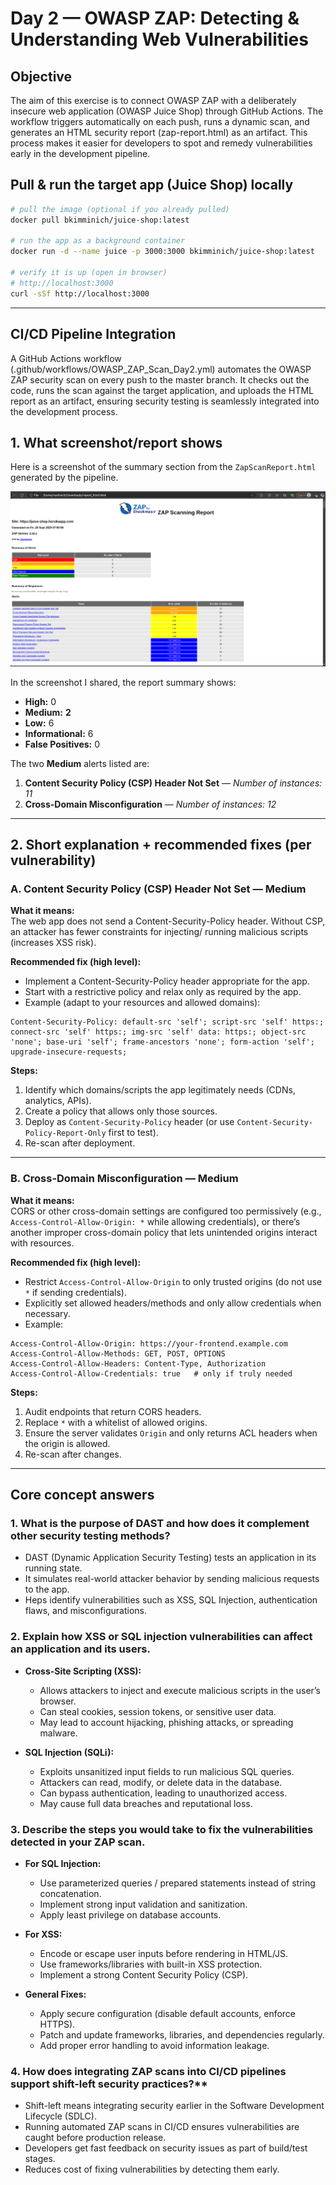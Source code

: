 # Day 2 — OWASP ZAP: Detecting & Understanding Web Vulnerabilities

## Objective
The aim of this exercise is to connect OWASP ZAP with a deliberately insecure web application (OWASP Juice Shop) through GitHub Actions. The workflow triggers automatically on each push, runs a dynamic scan, and generates an HTML security report (zap-report.html) as an artifact. This process makes it easier for developers to spot and remedy vulnerabilities early in the development pipeline.

## Pull & run the target app (Juice Shop) locally
```bash
# pull the image (optional if you already pulled)
docker pull bkimminich/juice-shop:latest

# run the app as a background container
docker run -d --name juice -p 3000:3000 bkimminich/juice-shop:latest

# verify it is up (open in browser)
# http://localhost:3000
curl -sSf http://localhost:3000
```

---

## CI/CD Pipeline Integration

A GitHub Actions workflow (.github/workflows/OWASP_ZAP_Scan_Day2.yml) automates the OWASP ZAP security scan on every push to the master branch. It checks out the code, runs the scan against the target application, and uploads the HTML report as an artifact, ensuring security testing is seamlessly integrated into the development process.

## 1. What screenshot/report shows
Here is a screenshot of the summary section from the `ZapScanReport.html` generated by the pipeline.

![ZAP Report Summary](screenshots/ZapScanReport.png)

In the screenshot I shared, the report summary shows:

- **High:** 0  
- **Medium:** **2**  
- **Low:** 6  
- **Informational:** 6  
- **False Positives:** 0

The two **Medium** alerts listed are:

1. **Content Security Policy (CSP) Header Not Set** — *Number of instances: 11*  
2. **Cross-Domain Misconfiguration** — *Number of instances: 12*


---

## 2. Short explanation + recommended fixes (per vulnerability)

### A. Content Security Policy (CSP) Header Not Set — **Medium**
**What it means:**  
The web app does not send a Content-Security-Policy header. Without CSP, an attacker has fewer constraints for injecting/ running malicious scripts (increases XSS risk).

**Recommended fix (high level):**
- Implement a Content-Security-Policy header appropriate for the app.
- Start with a restrictive policy and relax only as required by the app.
- Example (adapt to your resources and allowed domains):
```http
Content-Security-Policy: default-src 'self'; script-src 'self' https:; connect-src 'self' https:; img-src 'self' data: https:; object-src 'none'; base-uri 'self'; frame-ancestors 'none'; form-action 'self'; upgrade-insecure-requests;
```
**Steps:**
1. Identify which domains/scripts the app legitimately needs (CDNs, analytics, APIs).
2. Create a policy that allows only those sources.
3. Deploy as `Content-Security-Policy` header (or use `Content-Security-Policy-Report-Only` first to test).
4. Re-scan after deployment.

---

### B. Cross-Domain Misconfiguration — **Medium**
**What it means:**  
CORS or other cross-domain settings are configured too permissively (e.g., `Access-Control-Allow-Origin: *` while allowing credentials), or there’s another improper cross-domain policy that lets unintended origins interact with resources.

**Recommended fix (high level):**
- Restrict `Access-Control-Allow-Origin` to only trusted origins (do not use `*` if sending credentials).
- Explicitly set allowed headers/methods and only allow credentials when necessary.
- Example:
```http
Access-Control-Allow-Origin: https://your-frontend.example.com
Access-Control-Allow-Methods: GET, POST, OPTIONS
Access-Control-Allow-Headers: Content-Type, Authorization
Access-Control-Allow-Credentials: true   # only if truly needed
```
**Steps:**
1. Audit endpoints that return CORS headers.
2. Replace `*` with a whitelist of allowed origins.
3. Ensure the server validates `Origin` and only returns ACL headers when the origin is allowed.
4. Re-scan after changes.

---

## Core concept answers
### 1. What is the purpose of DAST and how does it complement other security testing methods?
-   DAST (Dynamic Application Security Testing) tests an application in its running state.
-   It simulates real-world attacker behavior by sending malicious requests to the app.
-   Heps identify vulnerabilities such as XSS, SQL Injection, authentication flaws, and misconfigurations.
### 2. Explain how XSS or SQL injection vulnerabilities can affect an application and its users.
-   **Cross-Site Scripting (XSS):**
    - Allows attackers to inject and execute malicious scripts in the user’s browser.
    - Can steal cookies, session tokens, or sensitive user data.
    - May lead to account hijacking, phishing attacks, or spreading malware.

-   **SQL Injection (SQLi):**
    - Exploits unsanitized input fields to run malicious SQL queries.
    - Attackers can read, modify, or delete data in the database.
    - Can bypass authentication, leading to unauthorized access.
    - May cause full data breaches and reputational loss.

### 3. Describe the steps you would take to fix the vulnerabilities detected in your ZAP scan.
-   **For SQL Injection:**
    - Use parameterized queries / prepared statements instead of string concatenation.
    - Implement strong input validation and sanitization.
    - Apply least privilege on database accounts.

-   **For XSS:**
    - Encode or escape user inputs before rendering in HTML/JS.
    - Use frameworks/libraries with built-in XSS protection.
    - Implement a strong Content Security Policy (CSP).

-   **General Fixes:**
    - Apply secure configuration (disable default accounts, enforce HTTPS).
    - Patch and update frameworks, libraries, and dependencies regularly.
    - Add proper error handling to avoid information leakage.

### 4. How does integrating ZAP scans into CI/CD pipelines support shift-left security practices?** 
-   Shift-left means integrating security earlier in the Software Development Lifecycle (SDLC).
-   Running automated ZAP scans in CI/CD ensures vulnerabilities are caught before production release.
-   Developers get fast feedback on security issues as part of build/test stages.
-   Reduces cost of fixing vulnerabilities by detecting them early.